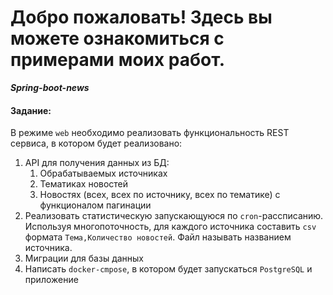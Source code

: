 # Добро пожаловать! Здесь вы можете ознакомиться с примерами моих работ.


***Spring-boot-news***

#### Задание:
В режиме `web` необходимо реализовать функциональность REST сервиса, в котором будет реализовано:
1) API для получения данных из БД:
    1) Обрабатываемых источниках
    2) Тематиках новостей
    3) Новостях (всех, всех по источнику, всех по тематике) с функционалом пагинации
2) Реализовать статистическую запускающуюся по `cron`-рассписанию. Используя многопоточность, для каждого источника составить `csv` формата `Тема,Количество новостей`. Файл называть названием источника.
3) Миграции для базы данных
4) Написать `docker-cmpose`, в котором будет запускаться `PostgreSQL` и приложение 
